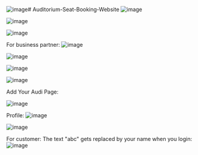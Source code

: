 ![image](https://github.com/kllaveya/Auditorium-Seat-Booking-Website/assets/97512929/774f65be-e805-4a8e-971d-6445a2940a02)# Auditorium-Seat-Booking-Website
![image](https://github.com/kllaveya/Auditorium-Seat-Booking-Website/assets/97512929/b2ecfc09-e244-4cf8-917c-b5568be5c308)

![image](https://github.com/kllaveya/Auditorium-Seat-Booking-Website/assets/97512929/460d9ef3-dd37-455f-aef6-2187fba677f3)

![image](https://github.com/kllaveya/Auditorium-Seat-Booking-Website/assets/97512929/be84df7a-a8eb-4229-99d2-6b7c3d392230)

For business partner:
![image](https://github.com/kllaveya/Auditorium-Seat-Booking-Website/assets/97512929/09ae3547-b22b-41e5-91c6-26ea3b4f5e15)

![image](https://github.com/kllaveya/Auditorium-Seat-Booking-Website/assets/97512929/1aa1ba19-0b05-4358-b64f-3db457b4399b)

![image](https://github.com/kllaveya/Auditorium-Seat-Booking-Website/assets/97512929/025b24e2-b6ad-4f45-a2bb-97a1aec38c2b)

![image](https://github.com/kllaveya/Auditorium-Seat-Booking-Website/assets/97512929/81ad393b-ea09-4d78-848a-7d9a8ec57e3c)

Add Your Audi Page:

![image](https://github.com/kllaveya/Auditorium-Seat-Booking-Website/assets/97512929/43b9d70d-b464-4af6-bbd8-25e0f049ca09)

Profile:
![image](https://github.com/kllaveya/Auditorium-Seat-Booking-Website/assets/97512929/4f218d5e-7841-4a14-aa9f-99d2f6e7a170)

![image](https://github.com/kllaveya/Auditorium-Seat-Booking-Website/assets/97512929/3807d099-3530-4c41-9a56-8d15a02baca5)


For customer:
The text "abc" gets replaced by your name when you login:
![image](https://github.com/kllaveya/Auditorium-Seat-Booking-Website/assets/97512929/f03e4115-b6a1-49d5-99cf-6136b5c989d1)
